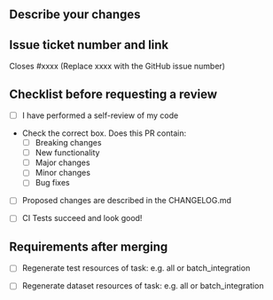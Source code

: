 ## Describe your changes

## Issue ticket number and link
Closes #xxxx (Replace xxxx with the GitHub issue number)

## Checklist before requesting a review
- [ ] I have performed a self-review of my code

- Check the correct box. Does this PR contain:
  - [ ] Breaking changes
  - [ ] New functionality
  - [ ] Major changes
  - [ ] Minor changes
  - [ ] Bug fixes

- [ ] Proposed changes are described in the CHANGELOG.md

- [ ] CI Tests succeed and look good!

## Requirements after merging

- [ ] Regenerate test resources of task: e.g. all or batch_integration

- [ ] Regenerate dataset resources of task: e.g. all or batch_integration